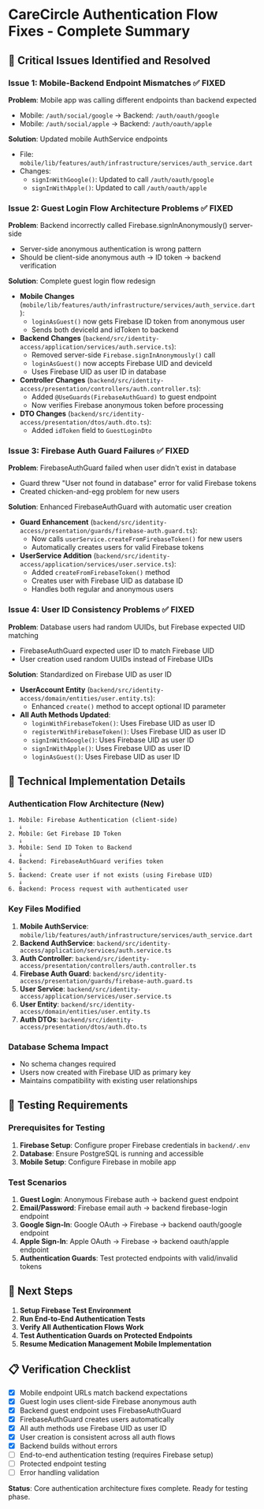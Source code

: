# CareCircle Authentication Flow Fixes - Complete Summary

## 🚨 Critical Issues Identified and Resolved

### Issue 1: Mobile-Backend Endpoint Mismatches ✅ FIXED
**Problem**: Mobile app was calling different endpoints than backend expected
- Mobile: `/auth/social/google` → Backend: `/auth/oauth/google`
- Mobile: `/auth/social/apple` → Backend: `/auth/oauth/apple`

**Solution**: Updated mobile AuthService endpoints
- File: `mobile/lib/features/auth/infrastructure/services/auth_service.dart`
- Changes:
  - `signInWithGoogle()`: Updated to call `/auth/oauth/google`
  - `signInWithApple()`: Updated to call `/auth/oauth/apple`

### Issue 2: Guest Login Flow Architecture Problems ✅ FIXED
**Problem**: Backend incorrectly called Firebase.signInAnonymously() server-side
- Server-side anonymous authentication is wrong pattern
- Should be client-side anonymous auth → ID token → backend verification

**Solution**: Complete guest login flow redesign
- **Mobile Changes** (`mobile/lib/features/auth/infrastructure/services/auth_service.dart`):
  - `loginAsGuest()` now gets Firebase ID token from anonymous user
  - Sends both deviceId and idToken to backend
- **Backend Changes** (`backend/src/identity-access/application/services/auth.service.ts`):
  - Removed server-side `Firebase.signInAnonymously()` call
  - `loginAsGuest()` now accepts Firebase UID and deviceId
  - Uses Firebase UID as user ID in database
- **Controller Changes** (`backend/src/identity-access/presentation/controllers/auth.controller.ts`):
  - Added `@UseGuards(FirebaseAuthGuard)` to guest endpoint
  - Now verifies Firebase anonymous token before processing
- **DTO Changes** (`backend/src/identity-access/presentation/dtos/auth.dto.ts`):
  - Added `idToken` field to `GuestLoginDto`

### Issue 3: Firebase Auth Guard Failures ✅ FIXED
**Problem**: FirebaseAuthGuard failed when user didn't exist in database
- Guard threw "User not found in database" error for valid Firebase tokens
- Created chicken-and-egg problem for new users

**Solution**: Enhanced FirebaseAuthGuard with automatic user creation
- **Guard Enhancement** (`backend/src/identity-access/presentation/guards/firebase-auth.guard.ts`):
  - Now calls `userService.createFromFirebaseToken()` for new users
  - Automatically creates users for valid Firebase tokens
- **UserService Addition** (`backend/src/identity-access/application/services/user.service.ts`):
  - Added `createFromFirebaseToken()` method
  - Creates user with Firebase UID as database ID
  - Handles both regular and anonymous users

### Issue 4: User ID Consistency Problems ✅ FIXED
**Problem**: Database users had random UUIDs, but Firebase expected UID matching
- FirebaseAuthGuard expected user ID to match Firebase UID
- User creation used random UUIDs instead of Firebase UIDs

**Solution**: Standardized on Firebase UID as user ID
- **UserAccount Entity** (`backend/src/identity-access/domain/entities/user.entity.ts`):
  - Enhanced `create()` method to accept optional ID parameter
- **All Auth Methods Updated**:
  - `loginWithFirebaseToken()`: Uses Firebase UID as user ID
  - `registerWithFirebaseToken()`: Uses Firebase UID as user ID
  - `signInWithGoogle()`: Uses Firebase UID as user ID
  - `signInWithApple()`: Uses Firebase UID as user ID
  - `loginAsGuest()`: Uses Firebase UID as user ID

## 🔧 Technical Implementation Details

### Authentication Flow Architecture (New)
```
1. Mobile: Firebase Authentication (client-side)
   ↓
2. Mobile: Get Firebase ID Token
   ↓
3. Mobile: Send ID Token to Backend
   ↓
4. Backend: FirebaseAuthGuard verifies token
   ↓
5. Backend: Create user if not exists (using Firebase UID)
   ↓
6. Backend: Process request with authenticated user
```

### Key Files Modified
1. **Mobile AuthService**: `mobile/lib/features/auth/infrastructure/services/auth_service.dart`
2. **Backend AuthService**: `backend/src/identity-access/application/services/auth.service.ts`
3. **Auth Controller**: `backend/src/identity-access/presentation/controllers/auth.controller.ts`
4. **Firebase Auth Guard**: `backend/src/identity-access/presentation/guards/firebase-auth.guard.ts`
5. **User Service**: `backend/src/identity-access/application/services/user.service.ts`
6. **User Entity**: `backend/src/identity-access/domain/entities/user.entity.ts`
7. **Auth DTOs**: `backend/src/identity-access/presentation/dtos/auth.dto.ts`

### Database Schema Impact
- No schema changes required
- Users now created with Firebase UID as primary key
- Maintains compatibility with existing user relationships

## 🧪 Testing Requirements

### Prerequisites for Testing
1. **Firebase Setup**: Configure proper Firebase credentials in `backend/.env`
2. **Database**: Ensure PostgreSQL is running and accessible
3. **Mobile Setup**: Configure Firebase in mobile app

### Test Scenarios
1. **Guest Login**: Anonymous Firebase auth → backend guest endpoint
2. **Email/Password**: Firebase email auth → backend firebase-login endpoint
3. **Google Sign-In**: Google OAuth → Firebase → backend oauth/google endpoint
4. **Apple Sign-In**: Apple OAuth → Firebase → backend oauth/apple endpoint
5. **Authentication Guards**: Test protected endpoints with valid/invalid tokens

## 🎯 Next Steps

1. **Setup Firebase Test Environment**
2. **Run End-to-End Authentication Tests**
3. **Verify All Authentication Flows Work**
4. **Test Authentication Guards on Protected Endpoints**
5. **Resume Medication Management Mobile Implementation**

## 📋 Verification Checklist

- [x] Mobile endpoint URLs match backend expectations
- [x] Guest login uses client-side Firebase anonymous auth
- [x] Backend guest endpoint uses FirebaseAuthGuard
- [x] FirebaseAuthGuard creates users automatically
- [x] All auth methods use Firebase UID as user ID
- [x] User creation is consistent across all auth flows
- [x] Backend builds without errors
- [ ] End-to-end authentication testing (requires Firebase setup)
- [ ] Protected endpoint testing
- [ ] Error handling validation

**Status**: Core authentication architecture fixes complete. Ready for testing phase.
